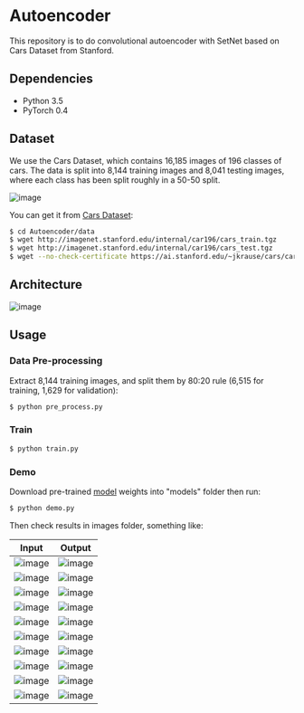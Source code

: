 # Autoencoder

This repository is to do convolutional autoencoder with SetNet based on Cars Dataset from Stanford.


## Dependencies

- Python 3.5
- PyTorch 0.4

## Dataset

We use the Cars Dataset, which contains 16,185 images of 196 classes of cars. The data is split into 8,144 training images and 8,041 testing images, where each class has been split roughly in a 50-50 split.

 ![image](https://github.com/foamliu/Conv-Autoencoder/raw/master/images/random.jpg)

You can get it from [Cars Dataset](https://ai.stanford.edu/~jkrause/cars/car_dataset.html):

```bash
$ cd Autoencoder/data
$ wget http://imagenet.stanford.edu/internal/car196/cars_train.tgz
$ wget http://imagenet.stanford.edu/internal/car196/cars_test.tgz
$ wget --no-check-certificate https://ai.stanford.edu/~jkrause/cars/car_devkit.tgz
```

## Architecture

![image](https://github.com/foamliu/Conv-Autoencoder/raw/master/images/segnet.jpg)

## Usage

### Data Pre-processing
Extract 8,144 training images, and split them by 80:20 rule (6,515 for training, 1,629 for validation):
```bash
$ python pre_process.py
```

### Train
```bash
$ python train.py
```

### Demo
Download pre-trained [model](https://github.com/foamliu/Autoencoder/releases/download/v1.0/BEST_checkpoint.tar) weights into "models" folder then run:

```bash
$ python demo.py
```

Then check results in images folder, something like:

Input | Output |
|---|---|
|![image](https://github.com/foamliu/Autoencoder/raw/master/images/0_image.png) | ![image](https://github.com/foamliu/Autoencoder/raw/master/images/0_out.png)|
|![image](https://github.com/foamliu/Autoencoder/raw/master/images/1_image.png) | ![image](https://github.com/foamliu/Autoencoder/raw/master/images/1_out.png)|
|![image](https://github.com/foamliu/Autoencoder/raw/master/images/2_image.png) | ![image](https://github.com/foamliu/Autoencoder/raw/master/images/2_out.png)|
|![image](https://github.com/foamliu/Autoencoder/raw/master/images/3_image.png) | ![image](https://github.com/foamliu/Autoencoder/raw/master/images/3_out.png)|
|![image](https://github.com/foamliu/Autoencoder/raw/master/images/4_image.png) | ![image](https://github.com/foamliu/Autoencoder/raw/master/images/4_out.png)|
|![image](https://github.com/foamliu/Autoencoder/raw/master/images/5_image.png) | ![image](https://github.com/foamliu/Autoencoder/raw/master/images/5_out.png)|
|![image](https://github.com/foamliu/Autoencoder/raw/master/images/6_image.png) | ![image](https://github.com/foamliu/Autoencoder/raw/master/images/6_out.png)|
|![image](https://github.com/foamliu/Autoencoder/raw/master/images/7_image.png) | ![image](https://github.com/foamliu/Autoencoder/raw/master/images/7_out.png)|
|![image](https://github.com/foamliu/Autoencoder/raw/master/images/8_image.png) | ![image](https://github.com/foamliu/Autoencoder/raw/master/images/8_out.png)|
|![image](https://github.com/foamliu/Autoencoder/raw/master/images/9_image.png) | ![image](https://github.com/foamliu/Autoencoder/raw/master/images/9_out.png)|
